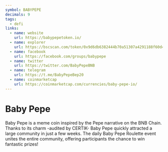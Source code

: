 ```yaml
---
symbol: BABYPEPE
decimals: 9
tags:
  - defi
links:
  - name: website
    url: https://babypepetoken.io/
  - name: explorer
    url: https://bscscan.com/token/0x9d6db6382444b70a51307a4291188f60d4eef205
  - name: facebook
    url: https://facebook.com/groups/babypepe
  - name: twitter
    url: https://twitter.com/BabyPepeBNB
  - name: telegram
    url: https://t.me/BabyPepeBep20
  - name: coinmarketcap
    url: https://coinmarketcap.com/currencies/baby-pepe-io/
---
```


# Baby Pepe

Baby Pepe is a meme coin inspired by the Pepe narrative on the BNB Chain. Thanks to its charm -audited by CERTIK- Baby Pepe quickly attracted a large community in just a few weeks. The daily Baby Pepe Roulette event unites the entire community, offering participants the chance to win fantastic prizes!
